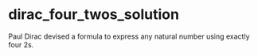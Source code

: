 # dirac_four_twos_solution
Paul Dirac devised a formula to express any natural number using exactly four 2s.
